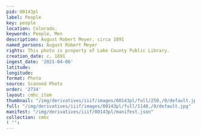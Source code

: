 ```yaml
---
pid: 00143pl
label: People
key: people
location: Colorado.
keywords: People, Men
description: August Robert Meyer, circa 1891
named_persons: August Robert Meyer
rights: This photo is property of Lake County Public Library.
creation_date: c. 1891
ingest_date: '2021-04-06'
latitude: 
longitude: 
format: Photo
source: Scanned Photo
order: '2734'
layout: cmhc_item
thumbnail: "/img/derivatives/iiif/images/00143pl/full/250,/0/default.jpg"
full: "/img/derivatives/iiif/images/00143pl/full/1140,/0/default.jpg"
manifest: "/img/derivatives/iiif/00143pl/manifest.json"
collection: cmhc
! '': 
---
```

